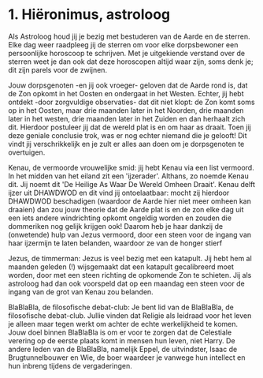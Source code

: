 # 1. Hiëronimus, astroloog

Als Astroloog houd jij je bezig met bestuderen van de Aarde en de sterren. 
Elke dag weer raadpleeg jij de sterren om voor elke dorpsbewoner een persoonlijke horoscoop te schrijven. Met je uitgekiende verstand over de sterren weet je dan ook dat deze horoscopen altijd waar zijn, soms denk je; dit zijn parels voor de zwijnen. 

Jouw dorpsgenoten -en jij ook vroeger- geloven dat de Aarde rond is, dat de Zon opkomt in het Oosten en ondergaat in het Westen. Echter, jij hebt ontdekt -door zorgvuldige observaties- dat dit niet klopt: de Zon komt soms op in het Oosten, maar drie maanden later in het Noorden, drie maanden later in het westen, drie maanden later in het Zuiden en dan herhaalt zich dit. Hierdoor postuleer jij dat de wereld plat is en om haar as draait. Toen jij deze geniale conclusie trok, was er nog echter niemand die je gelooft! Dit vindt jij verschrikkelijk en je zult er alles aan doen om je dorpsgenoten te overtuigen.

Kenau, de vermoorde vrouwelijke smid: jij hebt Kenau via een list vermoord. In het midden van het eiland zit een 'ijzerader'. Althans, zo noemde Kenau dit. Jij noemt dit 'De Heilige As Waar De Wereld Omheen Draait'.  Kenau delft ijzer uit DHAWDWOD en dit vind jij ontoelaatbaar: mocht zij hierdoor  DHAWDWOD beschadigen (waardoor de Aarde hier niet meer omheen kan draaien) dan zou jouw theorie dat de Aarde plat is en de zon elke dag uit een iets andere windrichting opkomt ongeldig worden en zouden die dommeriken nog gelijk krijgen ook! Daarom heb je haar dankzij de (onwetende) hulp van Jezus vermoord, door een steen voor de ingang van haar ijzermijn te laten belanden, waardoor ze van de honger stierf

Jezus, de timmerman: Jezus is veel bezig met een katapult. Jij hebt hem al maanden geleden (!) wijsgemaakt dat een katapult gecalibreerd moet worden, door met een steen richting de opkomende Zon te schieten. Jij als astroloog had dan ook voorspeld dat op een maandag een steen voor de ingang van de grot van Kenau zou belanden.

BlaBlaBla, de filosofische debat-club: Je bent lid van de BlaBlaBla, de filosofische debat-club. Jullie vinden dat Religie als leidraad voor het leven je alleen maar tegen werkt om achter de echte werkelijkheid te komen. Jouw doel binnen BlaBlaBla is om er voor te zorgen dat de Celestiale verering op de eerste plaats komt in mensen hun leven, niet Harry. De andere leden van de BlaBlaBla, namelijk Eppel, de uitvindster, Isaac de Brugtunnelbouwer en Wie, de boer waardeer je vanwege hun intellect en hun inbreng tijdens de vergaderingen. 
